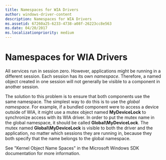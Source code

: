 ```yaml
---
title: Namespaces for WIA Drivers
author: windows-driver-content
description: Namespaces for WIA Drivers
ms.assetid: 67260a25-6233-4738-a08f-26223cc8e563
ms.date: 04/20/2017
ms.localizationpriority: medium
---
```


# Namespaces for WIA Drivers





All services run in session zero. However, applications might be running in a different session. Each session has its own *namespace*. Therefore, a named object created in one session will not generally be visible to a component in another session.

The solution to this problem is to ensure that both components use the same namespace. The simplest way to do this is to use the *global namespace*. For example, if a bundled component were to access a device outside of WIA, it might use a mutex object named **MyDeviceLock** to synchronize access with its WIA driver. In order to put the mutex name in the global namespace, it should be called **Global\\MyDeviceLock**. The mutex named **Global\\MyDeviceLock** is visible to both the driver and the application, no matter which sessions they are running in, because they both specify that the name belongs to the global namespace.

See "Kernel Object Name Spaces" in the Microsoft Windows SDK documentation for more information.

 

 





